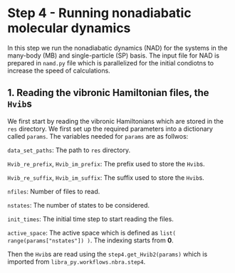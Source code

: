 # Step 4 - Running nonadiabatic molecular dynamics

In this step we run the nonadiabatic dynamics (NAD) for the systems in the many-body (MB) and single-particle (SP) basis. The input file for NAD is prepared in `namd.py` file which is parallelized for the initial condiotns to increase the speed of calculations. 

## 1. Reading the vibronic Hamiltonian files, the `Hvib`s

We first start by reading the vibronic Hamiltonians which are stored in the `res` directory. We first set up the required parameters into a dictionary called `params`. The variables needed for `params` are as follwos:

`data_set_paths`: The path to `res` directory.

`Hvib_re_prefix`, `Hvib_im_prefix`: The prefix used to store the `Hvib`s.

`Hvib_re_suffix`, `Hvib_im_suffix`: The suffix used to store the `Hvib`s.

`nfiles`: Number of files to read.

`nstates`: The number of states to be considered.

`init_times`: The initial time step to start reading the files.

`active_space`: The active space which is defined as `list( range(params["nstates"]) )`. The indexing starts from **0**.

Then the `Hvib`s are read using the `step4.get_Hvib2(params)` which is imported from `libra_py.workflows.nbra.step4`.


